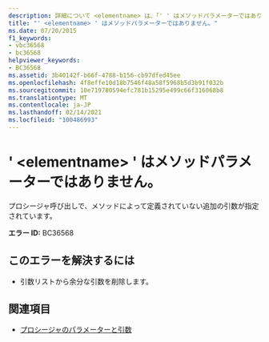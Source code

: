 ```yaml
---
description: 詳細について <elementname> は、「' ' はメソッドパラメーターではありません」を参照してください。
title: "' <elementname> ' はメソッドパラメーターではありません。"
ms.date: 07/20/2015
f1_keywords:
- vbc36568
- bc36568
helpviewer_keywords:
- BC36568
ms.assetid: 3b40142f-b66f-4788-b156-cb97dfed45ee
ms.openlocfilehash: 4f8effe10d18b7546f48a58f5968b5d3b91f032b
ms.sourcegitcommit: 10e719780594efc781b15295e499c66f316068b8
ms.translationtype: MT
ms.contentlocale: ja-JP
ms.lasthandoff: 02/14/2021
ms.locfileid: "100486993"
---
```

# <a name="elementname-is-not-a-method-parameter"></a>' \<elementname> ' はメソッドパラメーターではありません。

プロシージャ呼び出しで、メソッドによって定義されていない追加の引数が指定されています。  
  
 **エラー ID:** BC36568  
  
## <a name="to-correct-this-error"></a>このエラーを解決するには  
  
- 引数リストから余分な引数を削除します。  
  
## <a name="see-also"></a>関連項目

- [プロシージャのパラメーターと引数](../programming-guide/language-features/procedures/procedure-parameters-and-arguments.md)
